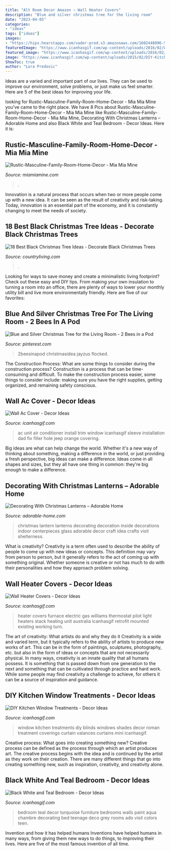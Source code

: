 ```yaml
---
title: "Alt Room Decor Amazon ~ Wall Heater Covers"
description: "Blue and silver christmas tree for the living room"
date: "2023-04-05"
categories:
- "ideas"
tags: ["ideas"]
images:
- "https://hips.hearstapps.com/vader-prod.s3.amazonaws.com/1602448096-51j2P4CvJXL.jpg?crop=0.666xw:1.00xh;0.334xw,0&amp;resize=480:*"
featuredImage: "https://www.icanhasgif.com/wp-content/uploads/2016/02/Wall-Ac-Cover-768x1024.jpg"
featured_image: "https://www.icanhasgif.com/wp-content/uploads/2016/02/Wall-Ac-Cover-768x1024.jpg"
image: "https://www.icanhasgif.com/wp-content/uploads/2015/02/DIY-Kitchen-Window-Treatments.jpg"
ShowToc: true
author: "Lora Predovic"
---
```



Ideas are a varied and important part of our lives. They can be used to improve our environment, solve problems, or just make us feel smarter. Here are 5 of the best ideas for improving your life.

	

		
looking for Rustic-Masculine-Family-Room-Home-Decor - Mia Mia Mine you've came to the right place. We have 8 Pics about Rustic-Masculine-Family-Room-Home-Decor - Mia Mia Mine like Rustic-Masculine-Family-Room-Home-Decor - Mia Mia Mine, Decorating With Christmas Lanterns – Adorable Home and also Black White and Teal Bedroom - Decor Ideas. Here it is:
		
    
## Rustic-Masculine-Family-Room-Home-Decor - Mia Mia Mine

<img loading=lazy src="https://www.miamiamine.com/wp-content/uploads/2018/10/Rustic-Masculine-Family-Room-Home-Decor.jpg" onerror="this.onerror=null;this.src='https://tse4.mm.bing.net/th?id=OIP.S4EicHKF6Th81E7dBvp_NwHaLH&amp;pid=15.1';" alt="Rustic-Masculine-Family-Room-Home-Decor - Mia Mia Mine">

_Source: miamiamine.com_

>. 

	

Innovation is a natural process that occurs when two or more people come up with a new idea. It can be seen as the result of creativity and risk-taking. Today, innovation is an essential part of the economy, and it is constantly changing to meet the needs of society.

    
## 18 Best Black Christmas Tree Ideas - Decorate Black Christmas Trees

<img loading=lazy src="https://hips.hearstapps.com/vader-prod.s3.amazonaws.com/1602448096-51j2P4CvJXL.jpg?crop=0.666xw:1.00xh;0.334xw,0&amp;resize=480:*" onerror="this.onerror=null;this.src='https://tse1.mm.bing.net/th?id=OIP.P7rr7a7ywUjg7mSnJd68-wAAAA&amp;pid=15.1';" alt="18 Best Black Christmas Tree Ideas - Decorate Black Christmas Trees">

_Source: countryliving.com_

>. 

	

Looking for ways to save money and create a minimalistic living footprint? Check out these easy and DIY tips. From making your own insulation to turning a room into an office, there are plenty of ways to lower your monthly utility bill and live more environmentally friendly. Here are five of our favorites: 

    
## Blue And Silver Christmas Tree For The Living Room - 2 Bees In A Pod

<img loading=lazy src="https://i.pinimg.com/736x/18/f0/5a/18f05a674f49335781ca6b64ea6c3e44.jpg" onerror="this.onerror=null;this.src='https://tse3.mm.bing.net/th?id=OIP.osWniT5r_MXzyrqtcKgp2wHaJ3&amp;pid=15.1';" alt="Blue and Silver Christmas Tree for the Living Room - 2 Bees in a Pod">

_Source: pinterest.com_

>2beesinapod christmasidea jayzus flocked. 

	

The Construction Process: What are some things to consider during the construction process?
Construction is a process that can be time-consuming and difficult. To make the construction process easier, some things to consider include: making sure you have the right supplies, getting organized, and remaining safety conscious.

    
## Wall Ac Cover - Decor Ideas

<img loading=lazy src="https://www.icanhasgif.com/wp-content/uploads/2016/02/Wall-Ac-Cover-768x1024.jpg" onerror="this.onerror=null;this.src='https://tse3.mm.bing.net/th?id=OIP.M-FKyiHmp0yidid2x63O6AHaJ4&amp;pid=15.1';" alt="Wall Ac Cover - Decor Ideas">

_Source: icanhasgif.com_

>ac unit air conditioner install trim window icanhasgif sleeve installation dad fix filler hole jeep orange covering. 

	

Big ideas are what can help change the world. Whether it's a new way of thinking about something, making a difference in the world, or just providing a fresh perspective, big ideas can make a difference. Ideas come in all shapes and sizes, but they all have one thing in common: they're big enough to make a difference.

    
## Decorating With Christmas Lanterns – Adorable Home

<img loading=lazy src="https://adorable-home.com/wp-content/gallery/decorating-with-christmas-lanterns/decorating-with-christmas-lanterns-4.jpg" onerror="this.onerror=null;this.src='https://tse1.mm.bing.net/th?id=OIP.3NT0GxurxkQ4wKuspyQ9UAHaLH&amp;pid=15.1';" alt="Decorating With Christmas Lanterns – Adorable Home">

_Source: adorable-home.com_

>christmas lantern lanterns decorating decoration inside decorations indoor centerpieces glass adorable decor craft idea crafts visit shelterness. 

	

What is creativity?
Creativity is a term often used to describe the ability of people to come up with new ideas or concepts. This definition may vary from person to person, but it generally refers to the act of coming up with something original. Whether someone is creative or not has much to do with their personalities and how they approach problem solving.

    
## Wall Heater Covers - Decor Ideas

<img loading=lazy src="https://www.icanhasgif.com/wp-content/uploads/2016/02/Wall-Heater-Covers-680x1024.jpg" onerror="this.onerror=null;this.src='https://tse4.mm.bing.net/th?id=OIP.Njp4-kF0F7yRFrZMXgXjYAHaLJ&amp;pid=15.1';" alt="Wall Heater Covers - Decor Ideas">

_Source: icanhasgif.com_

>heater covers furnace electric gas williams thermostat pilot light heaters stack heating unit australia icanhasgif retrofit mounted existing working turn. 

	

The art of creativity: What artists do and why they do it
Creativity is a wide and varied term, but it typically refers to the ability of artists to produce new works of art. This can be in the form of paintings, sculptures, photography, etc. but also in the form of ideas or concepts that are not necessarily physical. In many ways, creativity is an innate quality that all humans possess. It is something that is passed down from one generation to the next and something that can be cultivated through practice and hard work. While some people may find creativity a challenge to achieve, for others it can be a source of inspiration and guidance.

    
## DIY Kitchen Window Treatments - Decor Ideas

<img loading=lazy src="https://www.icanhasgif.com/wp-content/uploads/2015/02/DIY-Kitchen-Window-Treatments.jpg" onerror="this.onerror=null;this.src='https://tse1.mm.bing.net/th?id=OIP.ObKSzoowQ3MbDSAnp9Y1AAHaLJ&amp;pid=15.1';" alt="DIY Kitchen Window Treatments - Decor Ideas">

_Source: icanhasgif.com_

>window kitchen treatments diy blinds windows shades decor roman treatment coverings curtain valances curtains mini icanhasgif. 

	

Creative process: What goes into creating something new?
Creative process can be defined as the process through which an artist produces art. The creative process begins with the idea and is continued by the artist as they work on their creation. There are many different things that go into creating something new, such as inspiration, creativity, and creativity alone.

    
## Black White And Teal Bedroom - Decor Ideas

<img loading=lazy src="https://www.icanhasgif.com/wp-content/uploads/2015/01/Black-White-and-Teal-Bedroom-1024x774.jpg" onerror="this.onerror=null;this.src='https://tse3.mm.bing.net/th?id=OIP.ca3U70RR_CHPI9UoveSRCgHaFm&amp;pid=15.1';" alt="Black White and Teal Bedroom - Decor Ideas">

_Source: icanhasgif.com_

>bedroom teal decor turquoise furniture bedrooms walls paint aqua chambre decorating bed teenage deco grey rooms ado visit colors teen. 

	

Invention and how it has helped humans
Inventions have helped humans in many ways, from giving them new ways to do things, to improving their lives. Here are five of the most famous invention of all time.

